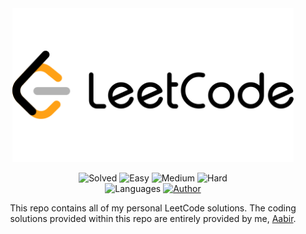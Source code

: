 <div align="center">
<img src="https://github.com/CrutchTheClutch/LeetCode/raw/master/logo.png" width="450" height="auto"/>

![Solved](https://img.shields.io/badge/Solved-27/2268-337ab7.svg?style=flat)
![Easy](https://img.shields.io/badge/Easy-18-5cb85c.svg?style=flat)
![Medium](https://img.shields.io/badge/Medium-7-f0ad4e.svg?style=flat)
![Hard](https://img.shields.io/badge/Hard-2-d9534f.svg?style=flat)
</br>
![Languages](https://img.shields.io/badge/Languages-Java-red.svg?style=flat)
[![Author](https://img.shields.io/badge/Author-Aabir-blue.svg?style=flat)](https://leetcode.com/aabir13/)

This repo contains all of my personal LeetCode solutions. The coding solutions provided within this repo are entirely provided by me, [Aabir](https://leetcode.com/aabir13/).
